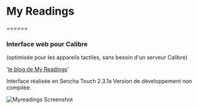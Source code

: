 # My Readings
======
### Interface web pour Calibre
(optimisée pour les appareils tactiles, sans besoin d'un serveur Calibre)

'[le blog de My Readings](http://http://sbdomo.esy.es/)'

Interface réalisée en Sencha Touch 2.3.1a
Version de développement non compilée.

![Myreadings Screenshot](http://sbdomo.esy.es/wp-content/uploads/2014/01/copy-header2.jpg)